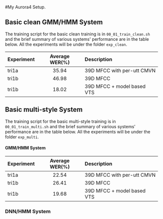#My Aurora4 Setup.

## Basic clean GMM/HMM System

The training script for the basic clean training is in `00_01_train_clean.sh` and the brief summary of various systems' performance are in the table below. All the experiments will be under the folder `exp_clean`.

| Experiment | Average WER(%) | Description |
|:-----------|:--------------:|:------------|
| tri1a | 35.94 | 39D MFCC with per-utt CMVN |
| tri1b | 46.98 | 39D MFCC |
| tri1b | 18.02 | 39D MFCC + model based VTS |

## Basic multi-style System

The training script for the basic multi-style training is in `00_01_train_multi.sh` and the brief summary of various systems' performance are in the table below. All the experiments will be under the folder `exp_multi`.

#### GMM/HMM System

| Experiment | Average WER(%) | Description |
|:-----------|:--------------:|:------------|
| tri1a | 22.54 | 39D MFCC with per-utt CMVN |
| tri1b | 26.41 | 39D MFCC |
| tri1b | 19.68 | 39D MFCC + model based VTS |

### DNN/HMM System

